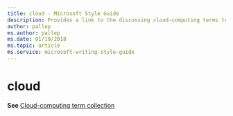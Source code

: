 ```yaml
---
title: cloud - Microsoft Style Guide
description: Provides a link to the discussing cloud-computing terms topic as it pertains to the term 'cloud'.
author: pallep
ms.author: pallep
ms.date: 01/19/2018
ms.topic: article
ms.service: microsoft-writing-style-guide
---
```


# cloud

**See** [Cloud-computing term collection](~/a-z-word-list-term-collections/term-collections/cloud-computing-terms.md)
